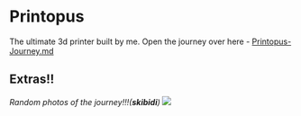 # Printopus
The ultimate 3d printer built by me.
Open the journey over here - [Printopus-Journey.md](Printopus-Journey.md)

## Extras!!

<i>Random photos of the journey!!!(<b>skibidi</b>)</i>
<img src="https://cdn.hack.pet/slackcdn/edb8cf33ad4d4399f83603ccd04398b3.png">
